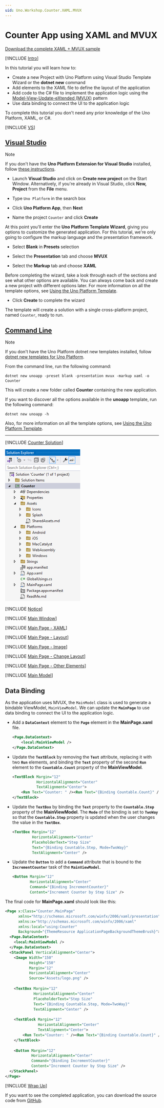 ```yaml
---
uid: Uno.Workshop.Counter.XAML.MVUX
---
```


# Counter App using XAML and MVUX

[Download the complete XAML + MVUX sample](https://github.com/unoplatform/Uno.Samples/tree/master/reference/Counter/XAML-MVUX)  

[!INCLUDE [Intro](includes/include-intro.md)]

In this tutorial you will learn how to:

- Create a new Project with Uno Platform using Visual Studio Template Wizard or the **dotnet new** command
- Add elements to the XAML file to define the layout of the application
- Add code to the C# file to implement the application logic using the [Model-View-Update-eXtended (MVUX)](xref:Uno.Extensions.Mvux.Overview) pattern
- Use data binding to connect the UI to the application logic

To complete this tutorial you don't need any prior knowledge of the Uno Platform, XAML, or C#.

[!INCLUDE [VS](includes/include-create.md)]

## [Visual Studio](#tab/vs)

> [!NOTE]
> If you don't have the **Uno Platform Extension for Visual Studio** installed, follow [these instructions](xref:Uno.GetStarted.vs2022).

- Launch **Visual Studio** and click on **Create new project** on the Start Window. Alternatively, if you're already in Visual Studio, click **New, Project** from the **File** menu.

- Type `Uno Platform` in the search box

- Click **Uno Platform App**, then **Next**

- Name the project `Counter` and click **Create**

At this point you'll enter the **Uno Platform Template Wizard**, giving you options to customize the generated application. For this tutorial, we're only going to configure the markup language and the presentation framework.

- Select **Blank** in **Presets** selection

- Select the **Presentation** tab and choose **MVUX**

- Select the **Markup** tab and choose **XAML**

Before completing the wizard, take a look through each of the sections and see what other options are available. You can always come back and create a new project with different options later. For more information on all the template options, see [Using the Uno Platform Template](xref:Uno.GettingStarted.UsingWizard).

- Click **Create** to complete the wizard

The template will create a solution with a single cross-platform project, named `Counter`, ready to run.

## [Command Line](#tab/cli)

> [!NOTE]
> If you don't have the Uno Platform dotnet new templates installed, follow [dotnet new templates for Uno Platform](xref:Uno.GetStarted.dotnet-new).

From the command line, run the following command:

```dotnetcli
dotnet new unoapp -preset blank -presentation mvux -markup xaml -o Counter
```

This will create a new folder called **Counter** containing the new application.

If you want to discover all the options available in the **unoapp** template, run the following command:

```dotnetcli
dotnet new unoapp -h
```

Also, for more information on all the template options, see [Using the Uno Platform Template](xref:Uno.GettingStarted.UsingWizard).

---

[!INCLUDE [Counter Solution](includes/include-solution.md)]

![Counter Solution](Assets/counter-solution-xaml.png)

[!INCLUDE [Notice](includes/include-vscode-csproj-notice.md)]

[!INCLUDE [Main Window](includes/include-mainwindow.md)]

[!INCLUDE [Main Page - XAML](includes/include-mainpage-xaml.md)]

[!INCLUDE [Main Page - Layout](includes/include-mainpage-layout.md)]

[!INCLUDE [Main Page - Image](includes/include-image-xaml.md)]

[!INCLUDE [Main Page - Change Layout](includes/include-mainpage-change-layout.md)]

[!INCLUDE [Main Page - Other Elements](includes/include-elements-xaml.md)]

[!INCLUDE [Main Model](includes/include-mvux.md)]

## Data Binding

As the application uses MVUX, the `MainModel` class is used to generate a bindable ViewModel, `MainViewModel`. We can update the **`MainPage`** to use data binding to connect the UI to the application logic.

- Add a **`DataContext`** element to the **`Page`** element in the **MainPage.xaml** file.

    ```xml
    <Page.DataContext>
        <local:MainViewModel />
    </Page.DataContext>
    ```

- Update the **`TextBlock`** by removing the **`Text`** attribute, replacing it with two **`Run`** elements, and binding the **`Text`** property of the second **`Run`** element to the **`Countable.Count`** property of the **MainViewModel**.

    ```xml
    <TextBlock Margin="12"
               HorizontalAlignment="Center"
               TextAlignment="Center">
        <Run Text="Counter: " /><Run Text="{Binding Countable.Count}" />
    </TextBlock>
    ```

- Update the **`TextBox`** by binding the **`Text`** property to the **`Countable.Step`** property of the **MainViewModel**. The **`Mode`** of the binding is set to **`TwoWay`** so that the **`Countable.Step`** property is updated when the user changes the value in the **`TextBox`**.

    ```xml
    <TextBox Margin="12"
             HorizontalAlignment="Center"
             PlaceholderText="Step Size"
             Text="{Binding Countable.Step, Mode=TwoWay}"
             TextAlignment="Center" />
    ```

- Update the **`Button`** to add a **`Command`** attribute that is bound to the **`IncrementCounter`** task of the **`MainViewModel`**.

    ```xml
    <Button Margin="12"
            HorizontalAlignment="Center"
            Command="{Binding IncrementCounter}"
            Content="Increment Counter by Step Size" />
    ```

The final code for **MainPage.xaml** should look like this:

```xml
<Page x:Class="Counter.MainPage"
      xmlns="http://schemas.microsoft.com/winfx/2006/xaml/presentation"
      xmlns:x="http://schemas.microsoft.com/winfx/2006/xaml"
      xmlns:local="using:Counter"
      Background="{ThemeResource ApplicationPageBackgroundThemeBrush}">
  <Page.DataContext>
    <local:MainViewModel />
  </Page.DataContext>
  <StackPanel VerticalAlignment="Center">
    <Image Width="150"
           Height="150"
           Margin="12"
           HorizontalAlignment="Center"
           Source="Assets/logo.png" />

    <TextBox Margin="12"
             HorizontalAlignment="Center"
             PlaceholderText="Step Size"
             Text="{Binding Countable.Step, Mode=TwoWay}"
             TextAlignment="Center" />

    <TextBlock Margin="12"
               HorizontalAlignment="Center"
               TextAlignment="Center">
        <Run Text="Counter: " /><Run Text="{Binding Countable.Count}" />
    </TextBlock>

    <Button Margin="12"
            HorizontalAlignment="Center"
            Command="{Binding IncrementCounter}"
            Content="Increment Counter by Step Size" />
  </StackPanel>
</Page>
```

[!INCLUDE [Wrap Up](includes/include-wrap.md)]

If you want to see the completed application, you can download the source code from [GitHub](https://github.com/unoplatform/Uno.Samples/tree/master/reference/Counter/XAML-MVUX).
